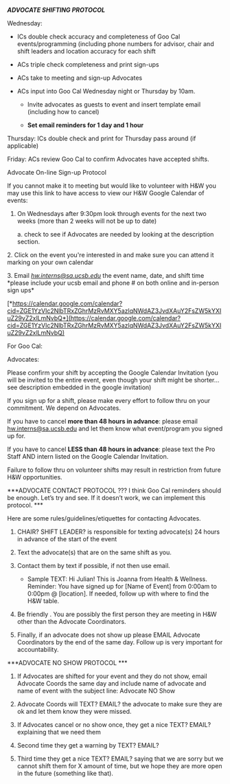 ***ADVOCATE SHIFTING PROTOCOL***

Wednesday:

-   ICs double check accuracy and completeness of Goo Cal
    events/programming (including phone numbers for advisor, chair and
    shift leaders and location accuracy for each shift

-   ACs triple check completeness and print sign-ups

-   ACs take to meeting and sign-up Advocates

-   ACs input into Goo Cal Wednesday night or Thursday by 10am.

    -   Invite advocates as guests to event and insert template email
        (including how to cancel)

    -   **Set email reminders for 1 day and 1 hour**

Thursday: ICs double check and print for Thursday pass around (if
applicable)

Friday: ACs review Goo Cal to confirm Advocates have accepted shifts.

Advocate On-line Sign-up Protocol

If you cannot make it to meeting but would like to volunteer with H&W
you may use this link to have access to view our H&W Google Calendar of
events:

1.  On Wednesdays after 9:30pm look through events for the next two
    weeks (more than 2 weeks will not be up to date)

    a.  check to see if Advocates are needed by looking at the
        description section.

2\. Click on the event you're interested in and make sure you can attend
it marking on your own calendar

3\. Email [*hw.interns@sa.ucsb.edu*](mailto:hw.interns@ucsb.edu) the
event name, date, and shift time \*please include your ucsb email and
phone \# on both online and in-person sign ups\*

[*https://calendar.google.com/calendar?cid=ZGE1YzVlc2NlbTRxZGhrMzRvMXY5azlqNWdAZ3JvdXAuY2FsZW5kYXIuZ29vZ2xlLmNvbQ*](https://calendar.google.com/calendar?cid=ZGE1YzVlc2NlbTRxZGhrMzRvMXY5azlqNWdAZ3JvdXAuY2FsZW5kYXIuZ29vZ2xlLmNvbQ)

For Goo Cal:

Advocates:

Please confirm your shift by accepting the Google Calendar Invitation
(you will be invited to the entire event, even though your shift might
be shorter…see description embedded in the google invitation)

If you sign up for a shift, please make every effort to follow thru on
your commitment. We depend on Advocates.

If you have to cancel **more than 48 hours in advance**: please email
<hw.interns@sa.ucsb.edu> and let them know what event/program you signed
up for.

If you have to cancel **LESS than 48 hours in advance**: please text the
Pro Staff AND intern listed on the Google Calendar Invitation.

Failure to follow thru on volunteer shifts may result in restriction
from future H&W opportunities.

***ADVOCATE CONTACT PROTOCOL ??? I think Goo Cal reminders should be
enough. Let’s try and see. If it doesn’t work, we can implement this
protocol. ***

Here are some rules/guidelines/etiquettes for contacting Advocates.

1.  CHAIR? SHIFT LEADER? is responsible for texting advocate(s) 24 hours
    in advance of the start of the event

2.  Text the advocate(s) that are on the same shift as you.

3.  Contact them by text if possible, if not then use email.

    -   Sample TEXT: Hi Julian! This is Joanna from Health & Wellness.
        Reminder: You have signed up for \[Name of Event\] from 0:00am
        to 0:00pm @ \[location\]. If needed, follow up with where to
        find the H&W table.

4.  Be friendly . You are possibly the first person they are meeting in
    H&W other than the Advocate Coordinators.

5.  Finally, if an advocate does not show up please EMAIL Advocate
    Coordinators by the end of the same day. Follow up is very important
    for accountability.

***ADVOCATE NO SHOW PROTOCOL ***

1.  If Advocates are shifted for your event and they do not show, email
    Advocate Coords the same day and include name of advocate and name
    of event with the subject line: Advocate NO Show

2.  Advocate Coords will TEXT? EMAIL? the advocate to make sure they are
    ok and let them know they were missed.

3.  If Advocates cancel or no show once, they get a nice TEXT? EMAIL?
    explaining that we need them

4.  Second time they get a warning by TEXT? EMAIL?

5.  Third time they get a nice TEXT? EMAIL? saying that we are sorry but
    we cannot shift them for X amount of time, but we hope they are more
    open in the future (something like that).
